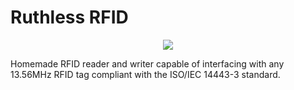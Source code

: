 # Ruthless RFID

<p align="center">
  <img src="https://github.com/TheZ0/Ruthless-RFID/assets/142558812/21e70e36-53e2-437b-ba30-4b78fc8ffa6c" />
</p>

Homemade RFID reader and writer capable of interfacing with any 13.56MHz RFID tag compliant with the ISO/IEC 14443-3 standard.
